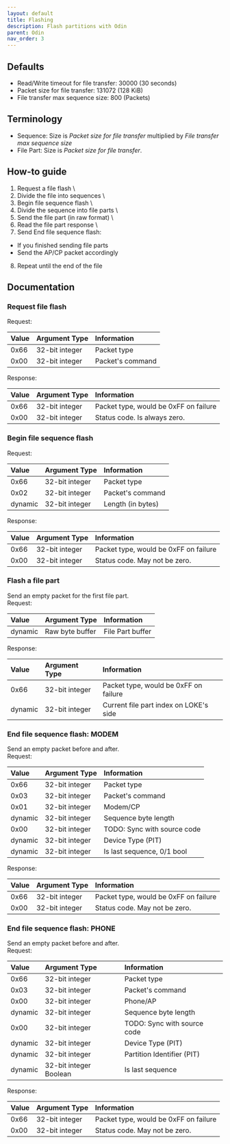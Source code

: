 ```yaml
---
layout: default
title: Flashing
description: Flash partitions with Odin
parent: Odin
nav_order: 3
---
```


## Defaults
* Read/Write timeout for file transfer: 30000 (30 seconds)
* Packet size for file transfer: 131072 (128 KiB)
* File transfer max sequence size: 800 (Packets)

## Terminology
* Sequence: Size is *Packet size for file transfer* multiplied by *File transfer max sequence size*
* File Part: Size is *Packet size for file transfer*.

## How-to guide
1) Request a file flash \
2) Divide the file into sequences \
3) Begin file sequence flash \
4) Divide the sequence into file parts \
5) Send the file part (in raw format) \
6) Read the file part response \
7) Send End file sequence flash:
* If you finished sending file parts
* Send the AP/CP packet accordingly

8) Repeat until the end of the file

## Documentation
### Request file flash
Request:

| Value        | Argument Type     | Information        |
|:-------------|:------------------|:-------------------|
| 0x66         | 32-bit integer    | Packet type        |
| 0x00         | 32-bit integer    | Packet's command   |

Response:

| Value        | Argument Type     | Information                                 |
|:-------------|:------------------|:--------------------------------------------|
| 0x66         | 32-bit integer    | Packet type, would be 0xFF on failure       |
| 0x00         | 32-bit integer    | Status code. Is always zero.                |

### Begin file sequence flash
Request:

| Value        | Argument Type     | Information        |
|:-------------|:------------------|:-------------------|
| 0x66         | 32-bit integer    | Packet type        |
| 0x02         | 32-bit integer    | Packet's command   |
| dynamic      | 32-bit integer    | Length (in bytes)  |

Response:

| Value        | Argument Type     | Information                                 |
|:-------------|:------------------|:--------------------------------------------|
| 0x66         | 32-bit integer    | Packet type, would be 0xFF on failure       |
| 0x00         | 32-bit integer    | Status code. May not be zero.               |

### Flash a file part
Send an empty packet for the first file part. \
Request:

| Value        | Argument Type     | Information        |
|:-------------|:------------------|:-------------------|
| dynamic      | Raw byte buffer   | File Part buffer   |

Response:

| Value        | Argument Type     | Information                                 |
|:-------------|:------------------|:--------------------------------------------|
| 0x66         | 32-bit integer    | Packet type, would be 0xFF on failure       |
| dynamic      | 32-bit integer    | Current file part index on LOKE's side      |

### End file sequence flash: MODEM
Send an empty packet before and after. \
Request:

| Value        | Argument Type     | Information                 |
|:-------------|:------------------|:----------------------------|
| 0x66         | 32-bit integer    | Packet type                 |
| 0x03         | 32-bit integer    | Packet's command            |
| 0x01         | 32-bit integer    | Modem/CP                    |
| dynamic      | 32-bit integer    | Sequence byte length        |
| 0x00         | 32-bit integer    | TODO: Sync with source code |
| dynamic      | 32-bit integer    | Device Type (PIT)           |
| dynamic      | 32-bit integer    | Is last sequence, 0/1 bool  |

Response:

| Value        | Argument Type     | Information                                 |
|:-------------|:------------------|:--------------------------------------------|
| 0x66         | 32-bit integer    | Packet type, would be 0xFF on failure       |
| 0x00         | 32-bit integer    | Status code. May not be zero.               |

### End file sequence flash: PHONE
Send an empty packet before and after. \
Request:

| Value        | Argument Type             | Information                 |
|:-------------|:--------------------------|:----------------------------|
| 0x66         | 32-bit integer            | Packet type                 |
| 0x03         | 32-bit integer            | Packet's command            |
| 0x00         | 32-bit integer            | Phone/AP                    |
| dynamic      | 32-bit integer            | Sequence byte length        |
| 0x00         | 32-bit integer            | TODO: Sync with source code |
| dynamic      | 32-bit integer            | Device Type (PIT)           |
| dynamic      | 32-bit integer            | Partition Identifier (PIT)  |
| dynamic      | 32-bit integer Boolean    | Is last sequence            |

Response:

| Value        | Argument Type     | Information                                 |
|:-------------|:------------------|:--------------------------------------------|
| 0x66         | 32-bit integer    | Packet type, would be 0xFF on failure       |
| 0x00         | 32-bit integer    | Status code. May not be zero.               |
